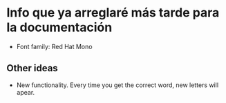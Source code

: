 # Info que ya arreglaré más tarde para la documentación

- Font family: Red Hat Mono

## Other ideas

- New functionality. Every time you get the correct word, new letters will apear.
